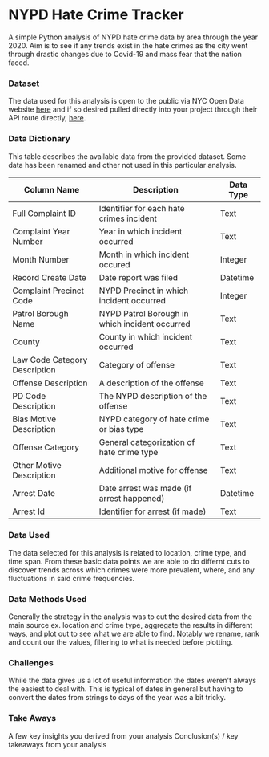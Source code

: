 # NYPD Hate Crime Tracker

A simple Python analysis of NYPD hate crime data by area through the year 2020. Aim is to see if any trends exist in the hate crimes as the city went through drastic changes due to Covid-19 and mass fear that the nation faced.

### Dataset

The data used for this analysis is open to the public via NYC Open Data website [here](https://data.cityofnewyork.us/Public-Safety/NYPD-Hate-Crimes/bqiq-cu78) and if so desired pulled directly into your project through their API route directly, [here](https://data.cityofnewyork.us/resource/bqiq-cu78.csv).

### Data Dictionary

This table describes the available data from the provided dataset. Some data has been renamed and other not used in this particular analysis.

| Column Name                   | Description                                    | Data Type |
| ----------------------------- | ---------------------------------------------- | --------- |
| Full Complaint ID             | Identifier for each hate crimes incident       | Text      |
| Complaint Year Number         | Year in which incident occurred                | Text      |
| Month Number                  | Month in which incident occured                | Integer   |
| Record Create Date            | Date report was filed                          | Datetime  |
| Complaint Precinct Code       | NYPD Precinct in which incident occurred       | Integer   |
| Patrol Borough Name           | NYPD Patrol Borough in which incident occurred | Text      |
| County                        | County in which incident occurred              | Text      |
| Law Code Category Description | Category of offense                            | Text      |
| Offense Description           | A description of the offense                   | Text      |
| PD Code Description           | The NYPD description of the offense            | Text      |
| Bias Motive Description       | NYPD category of hate crime or bias type       | Text      |
| Offense Category              | General categorization of hate crime type      | Text      |
| Other Motive Description      | Additional motive for offense                  | Text      |
| Arrest Date                   | Date arrest was made (if arrest happened)      | Datetime  |
| Arrest Id                     | Identifier for arrest (if made)                | Text      |

### Data Used

The data selected for this analysis is related to location, crime type, and time span. From these basic data points we are able to do differnt cuts to discover trends across which crimes were more prevalent, where, and any fluctuations in said crime frequencies.

### Data Methods Used

Generally the strategy in the analysis was to cut the desired data from the main source ex. location and crime type, aggregate the results in different ways, and plot out to see what we are able to find. Notably we rename, rank and count our the values, filtering to what is needed before plotting.

### Challenges

While the data gives us a lot of useful information the dates weren't always the easiest to deal with. This is typical of dates in general but having to convert the dates from strings to days of the year was a bit tricky.

### Take Aways

A few key insights you derived from your analysis
Conclusion(s) / key takeaways from your analysis
